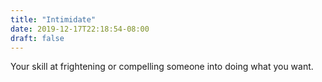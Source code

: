 ```yaml
---
title: "Intimidate"
date: 2019-12-17T22:18:54-08:00
draft: false
---
```

Your skill at frightening or compelling someone into doing what you want.
